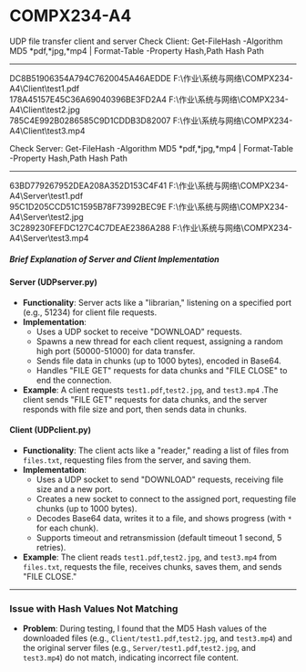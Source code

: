 # COMPX234-A4
UDP file transfer client and server
Check Client:
Get-FileHash -Algorithm MD5 *pdf,*jpg,*mp4 | Format-Table -Property Hash,Path
Hash                             Path
----                             ----
DC8B51906354A794C7620045A46AEDDE F:\作业\系统与网络\COMPX234-A4\Client\test1.pdf  
178A45157E45C36A69040396BE3FD2A4 F:\作业\系统与网络\COMPX234-A4\Client\test2.jpg  
785C4E992B0286585C9D1CDDB3D82007 F:\作业\系统与网络\COMPX234-A4\Client\test3.mp4 

Check Server:
Get-FileHash -Algorithm MD5 *pdf,*jpg,*mp4 | Format-Table -Property Hash,Path
Hash                             Path
----                             ----
63BD779267952DEA208A352D153C4F41 F:\作业\系统与网络\COMPX234-A4\Server\test1.pdf  
95C1D205CCD51C1595B78F73992BEC9E F:\作业\系统与网络\COMPX234-A4\Server\test2.jpg  
3C289230FEFDC127C4C7DEAE2386A288 F:\作业\系统与网络\COMPX234-A4\Server\test3.mp4  

##### Brief Explanation of Server and Client Implementation

####  Server (UDPserver.py)
- **Functionality**: 
  Server acts like a "librarian," listening on a specified port (e.g., 51234) for client file requests.
- **Implementation**: 
  - Uses a UDP socket to receive "DOWNLOAD" requests.
  - Spawns a new thread for each client request, assigning a random high port (50000-51000) for data transfer.
  - Sends file data in chunks (up to 1000 bytes), encoded in Base64.
  - Handles "FILE GET" requests for data chunks and "FILE CLOSE" to end the connection.
- **Example**: 
  A client requests `test1.pdf`,`test2.jpg`, and `test3.mp4` .The client sends "FILE GET" requests for data chunks, and the server responds with file size and port, then sends data in chunks.

#### Client (UDPclient.py)
- **Functionality**: 
  The client acts like a "reader," reading a list of files from `files.txt`, requesting files from the server, and saving them.
- **Implementation**: 
  - Uses a UDP socket to send "DOWNLOAD" requests, receiving file size and a new port.
  - Creates a new socket to connect to the assigned port, requesting file chunks (up to 1000 bytes).
  -  Decodes Base64 data, writes it to a file, and shows progress (with `*` for each chunk).
  - Supports timeout and retransmission (default timeout 1 second, 5 retries).
- **Example**: 
  The client reads `test1.pdf`,`test2.jpg`, and `test3.mp4`  from `files.txt`, requests the file, receives chunks, saves them, and sends "FILE CLOSE."

---

### Issue with Hash Values Not Matching
- **Problem**: 
   During testing, I found that the MD5 Hash values of the downloaded files (e.g., `Client/test1.pdf`,`test2.jpg`, and `test3.mp4`) and the original server files (e.g., `Server/test1.pdf`,`test2.jpg`, and `test3.mp4`) do not match, indicating incorrect file content.

